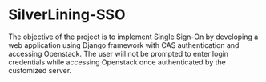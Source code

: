 # SilverLining-SSO
The objective of the project is to implement Single Sign-On by developing a web application using Django framework with CAS authentication and accessing Openstack. The user will not be prompted to enter login credentials while accessing Openstack once authenticated by the customized server.

